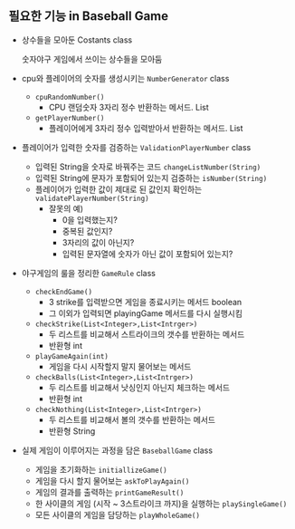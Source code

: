 ## 필요한 기능 in Baseball Game

- 상수들을 모아둔 Costants class

  숫자야구 게임에서 쓰이는 상수들을 모아둠

- cpu와 플레이어의 숫자를 생성시키는 `NumberGenerator` class
    - `cpuRandomNumber()`
        - CPU 랜덤숫자 3자리 정수 반환하는 메서드. List<Interger>
    - `getPlayerNumber()`
        - 플레이어에게 3자리 정수 입력받아서 반환하는 메서드. List<Interger>
- 플레이어가 입력한 숫자를 검증하는 `ValidationPlayerNumber` class
    - 입력된 String을 숫자로 바꿔주는 코드 `changeListNumber(String)`
    - 입력된 String에 문자가 포함되어 있는지 검증하는 `isNumber(String)`
    - 플레이어가 입력한 값이 제대로 된 값인지 확인하는 `validatePlayerNumber(String)`
        - 잘못의 예)
            - 0을 입력했는지?
            - 중복된 값인지?
            - 3자리의 값이 아닌지?
            - 입력된 문자열에 숫자가 아닌 값이 포함되어 있는지?
- 야구게임의 룰을 정리한 `GameRule` class
    - `checkEndGame()`
        - 3 strike를 입력받으면 게임을 종료시키는 메서드 boolean
        - 그 이외가 입력되면 playingGame 메서드를 다시 실행시킴
    - `checkStrike(List<Integer>,List<Intrger>)`
        - 두 리스트를 비교해서 스트라이크의 갯수를 반환하는 메서드
        - 반환형 int
    - `playGameAgain(int)`
        - 게임을 다시 시작할지 말지 물어보는 메서드
    - `checkBalls(List<Integer>,List<Intrger>)`
        - 두 리스트를 비교해서 낫싱인지 아닌지 체크하는 메서드
        - 반환형 int
    - `checkNothing(List<Integer>,List<Intrger>)`
        - 두 리스트를 비교해서 볼의 갯수를 반환하는 메서드
        - 반환형 String
- 실제 게임이 이루어지는 과정을 담은 `BaseballGame` class
    - 게임을 초기화하는 `initiallizeGame()`
    - 게임을 다시 할지 물어보는 `askToPlayAgain()`
    - 게임의 결과를 출력하는 `printGameResult()`
    - 한 사이클의 게임 (시작 ~ 3스트라이크 까지)을 실행하는 `playSingleGame()`
    - 모든 사이클의 게임을 담당하는 `playWholeGame()`